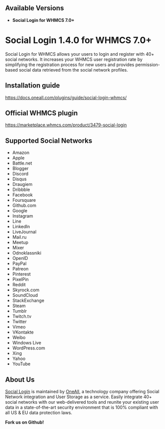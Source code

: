 ## Available Versions
* **Social Login for WHMCS 7.0+**

# Social Login 1.4.0 for WHMCS 7.0+
Social Login for WHMCS allows your users to login and register with 40+ social networks. 
It increases your WHMCS user registration rate by simplifying the registration process for 
new users and provides permission-based social data retrieved from the social network profiles.


## Installation guide
https://docs.oneall.com/plugins/guide/social-login-whmcs/


## Official WHMCS plugin
https://marketplace.whmcs.com/product/3479-social-login


## Supported Social Networks
* Amazon
* Apple
* Battle.net
* Blogger
* Discord
* Disqus
* Draugiem
* Dribbble
* Facebook
* Foursquare 
* Github.com
* Google
* Instagram
* Line
* LinkedIn
* LiveJournal
* Mail.ru
* Meetup
* Mixer
* Odnoklassniki
* OpenID
* PayPal
* Patreon
* Pinterest
* PixelPin
* Reddit
* Skyrock.com
* SoundCloud
* StackExchange
* Steam
* Tumblr
* Twitch.tv
* Twitter
* Vimeo
* VKontakte
* Weibo
* Windows Live
* WordPress.com
* Xing
* Yahoo
* YouTube


## About Us
[Social Login](https://www.oneall.com/services/social-network-integration/social-login/) is maintained by [OneAll](https://www.oneall.com/), a technology company offering Social Network integration and User Storage as a service. Easily integrate 40+ social networks with our web-delivered tools and reunite your existing user data in a state-of-the-art security environment that is 100% compliant with all US & EU data protection laws. 

**Fork us on Github!**
